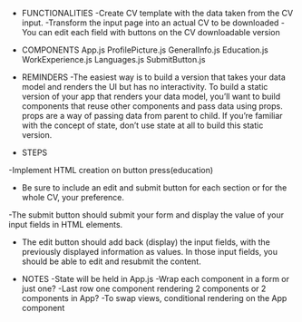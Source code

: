 - FUNCTIONALITIES
-Create CV template with the data taken from the CV input.
-Transform the input page into an actual CV to be downloaded
-You can edit each field with buttons on the CV downloadable version

-  COMPONENTS
 App.js
    ProfilePicture.js
    GeneralInfo.js
    Education.js
    WorkExperience.js
    Languages.js
    SubmitButton.js

- REMINDERS
-The easiest way is to build a version that takes your data model and renders the UI but has no interactivity. To build a static version of your app that renders your data model, you’ll want to build components that reuse other components and pass data using props. props are a way of passing data from parent to child. If you’re familiar with the concept of state, don’t use state at all to build this static version.


- STEPS
<!-- -Make static version -->
<!-- -Make header -->

-Implement HTML creation on button press(education)

- Be sure to include an edit and submit button for each section or for the whole CV, your preference.

-The submit button should submit your form and display the value of your input fields in HTML elements.

- The edit button should add back (display) the input fields, with the previously displayed information as values. In those input fields, you should be able to edit and resubmit the content.

- NOTES
-State will be held in App.js
-Wrap each component in a form or just one?
-Last row one component rendering 2 components or 2 components in App?
-To swap views, conditional rendering on the App component